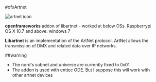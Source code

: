 #ofxArtnet

![artnet icon](http://www.enttec.com/img/ode/angle_small.jpg)


**openframeworks** addon of libartnet - 
worked at below OSs.
Raspberrypi
OS X 10.7 and above.
windows 7

**Libartnet** is an implementation of the ArtNet protocol. ArtNet allows the
transmission of DMX and related data over IP networks.

##warning

* The nord's subnet and universe are currently fixed to 0x01
* The addon is used with enttec ODE. But I suppose this will work with other artnet devices
